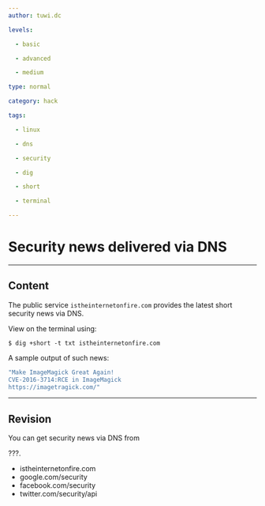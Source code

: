 ```yaml
---
author: tuwi.dc

levels:

  - basic

  - advanced

  - medium

type: normal

category: hack

tags:

  - linux

  - dns

  - security

  - dig

  - short

  - terminal

---
```


# Security news delivered via DNS

---
## Content

The public service `istheinternetonfire.com` provides the latest short security news via DNS.

View on the terminal using:
```
$ dig +short -t txt istheinternetonfire.com
```

A sample output of such news:
```bash
"Make ImageMagick Great Again!
CVE-2016-3714:RCE in ImageMagick 
https://imagetragick.com/"

```

---
## Revision

You can get security news via DNS from 


???.

* istheinternetonfire.com
* google.com/security
* facebook.com/security
* twitter.com/security/api

